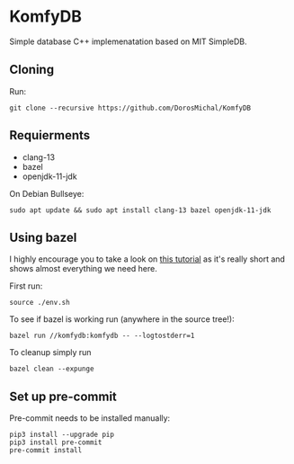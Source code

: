 # KomfyDB

Simple database C++ implemenatation based on MIT SimpleDB.

## Cloning

Run:
```
git clone --recursive https://github.com/DorosMichal/KomfyDB
```

## Requierments

- clang-13
- bazel
- openjdk-11-jdk

On Debian Bullseye:

```
sudo apt update && sudo apt install clang-13 bazel openjdk-11-jdk
```

## Using bazel

I highly encourage you to take a look on 
[this tutorial](https://docs.bazel.build/versions/main/tutorial/cpp.html) as
it's really short and shows almost everything we need here.

First run:
```
source ./env.sh
```

To see if bazel is working run (anywhere in the source tree!):

```
bazel run //komfydb:komfydb -- --logtostderr=1
```

To cleanup simply run
```
bazel clean --expunge
```

## Set up pre-commit

Pre-commit needs to be installed manually: 
```
pip3 install --upgrade pip
pip3 install pre-commit
pre-commit install
```
